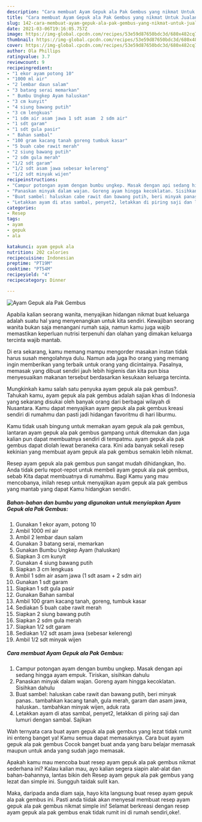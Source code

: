```yaml
---
description: "Cara membuat Ayam Gepuk ala Pak Gembus yang nikmat Untuk Jualan"
title: "Cara membuat Ayam Gepuk ala Pak Gembus yang nikmat Untuk Jualan"
slug: 142-cara-membuat-ayam-gepuk-ala-pak-gembus-yang-nikmat-untuk-jualan
date: 2021-03-06T19:16:05.757Z
image: https://img-global.cpcdn.com/recipes/53e59d87650bdc3d/680x482cq70/ayam-gepuk-ala-pak-gembus-foto-resep-utama.jpg
thumbnail: https://img-global.cpcdn.com/recipes/53e59d87650bdc3d/680x482cq70/ayam-gepuk-ala-pak-gembus-foto-resep-utama.jpg
cover: https://img-global.cpcdn.com/recipes/53e59d87650bdc3d/680x482cq70/ayam-gepuk-ala-pak-gembus-foto-resep-utama.jpg
author: Ola Phillips
ratingvalue: 3.7
reviewcount: 9
recipeingredient:
- "1 ekor ayam potong 10"
- "1000 ml air"
- "2 lembar daun salam"
- "3 batang serai memarkan"
- " Bumbu Ungkep Ayam haluskan"
- "3 cm kunyit"
- "4 siung bawang putih"
- "3 cm lengkuas"
- "1 sdm air asam jawa 1 sdt asam  2 sdm air"
- "1 sdt garam"
- "1 sdt gula pasir"
- " Bahan sambal"
- "100 gram kacang tanah goreng tumbuk kasar"
- "5 buah cabe rawit merah"
- "2 siung bawang putih"
- "2 sdm gula merah"
- "1/2 sdt garam"
- "1/2 sdt asam jawa sebesar kelereng"
- "1/2 sdt minyak wijen"
recipeinstructions:
- "Campur potongan ayam dengan bumbu ungkep. Masak dengan api sedang hingga ayam empuk. Tiriskan, sisihkan dahulu"
- "Panaskan minyak dalam wajan. Goreng ayam hingga kecoklatan. Sisihkan dahulu"
- "Buat sambel: haluskan cabe rawit dan bawang putih, beri minyak panas.. tambahkan kacang tanah, gula merah, garam dan asam jawa, haluskan.. tambahkan minyak wijen, aduk rata"
- "Letakkan ayam di atas sambal, penyet2, letakkan di piring saji dan lumuri dengan sambal. Sajikan"
categories:
- Resep
tags:
- ayam
- gepuk
- ala

katakunci: ayam gepuk ala 
nutrition: 202 calories
recipecuisine: Indonesian
preptime: "PT19M"
cooktime: "PT54M"
recipeyield: "4"
recipecategory: Dinner

---
```



![Ayam Gepuk ala Pak Gembus](https://img-global.cpcdn.com/recipes/53e59d87650bdc3d/680x482cq70/ayam-gepuk-ala-pak-gembus-foto-resep-utama.jpg)

Apabila kalian seorang wanita, menyajikan hidangan nikmat buat keluarga adalah suatu hal yang menyenangkan untuk kita sendiri. Kewajiban seorang  wanita bukan saja menangani rumah saja, namun kamu juga wajib memastikan keperluan nutrisi terpenuhi dan olahan yang dimakan keluarga tercinta wajib mantab.

Di era  sekarang, kamu memang mampu mengorder masakan instan tidak harus susah mengolahnya dulu. Namun ada juga lho orang yang memang ingin memberikan yang terbaik untuk orang yang dicintainya. Pasalnya, memasak yang dibuat sendiri jauh lebih higienis dan kita pun bisa menyesuaikan makanan tersebut berdasarkan kesukaan keluarga tercinta. 



Mungkinkah kamu salah satu penyuka ayam gepuk ala pak gembus?. Tahukah kamu, ayam gepuk ala pak gembus adalah sajian khas di Indonesia yang sekarang disukai oleh banyak orang dari berbagai wilayah di Nusantara. Kamu dapat menyajikan ayam gepuk ala pak gembus kreasi sendiri di rumahmu dan pasti jadi hidangan favoritmu di hari liburmu.

Kamu tidak usah bingung untuk memakan ayam gepuk ala pak gembus, lantaran ayam gepuk ala pak gembus gampang untuk ditemukan dan juga kalian pun dapat membuatnya sendiri di tempatmu. ayam gepuk ala pak gembus dapat diolah lewat beraneka cara. Kini ada banyak sekali resep kekinian yang membuat ayam gepuk ala pak gembus semakin lebih nikmat.

Resep ayam gepuk ala pak gembus pun sangat mudah dihidangkan, lho. Anda tidak perlu repot-repot untuk membeli ayam gepuk ala pak gembus, sebab Kita dapat membuatnya di rumahmu. Bagi Kamu yang mau mencobanya, inilah resep untuk menyajikan ayam gepuk ala pak gembus yang mantab yang dapat Kamu hidangkan sendiri.

<!--inarticleads1-->

##### Bahan-bahan dan bumbu yang digunakan untuk menyiapkan Ayam Gepuk ala Pak Gembus:

1. Gunakan 1 ekor ayam, potong 10
1. Ambil 1000 ml air
1. Ambil 2 lembar daun salam
1. Gunakan 3 batang serai, memarkan
1. Gunakan  Bumbu Ungkep Ayam (haluskan)
1. Siapkan 3 cm kunyit
1. Gunakan 4 siung bawang putih
1. Siapkan 3 cm lengkuas
1. Ambil 1 sdm air asam jawa (1 sdt asam + 2 sdm air)
1. Gunakan 1 sdt garam
1. Siapkan 1 sdt gula pasir
1. Gunakan  Bahan sambal
1. Ambil 100 gram kacang tanah, goreng, tumbuk kasar
1. Sediakan 5 buah cabe rawit merah
1. Siapkan 2 siung bawang putih
1. Siapkan 2 sdm gula merah
1. Siapkan 1/2 sdt garam
1. Sediakan 1/2 sdt asam jawa (sebesar kelereng)
1. Ambil 1/2 sdt minyak wijen




<!--inarticleads2-->

##### Cara membuat Ayam Gepuk ala Pak Gembus:

1. Campur potongan ayam dengan bumbu ungkep. Masak dengan api sedang hingga ayam empuk. Tiriskan, sisihkan dahulu
1. Panaskan minyak dalam wajan. Goreng ayam hingga kecoklatan. Sisihkan dahulu
1. Buat sambel: haluskan cabe rawit dan bawang putih, beri minyak panas.. tambahkan kacang tanah, gula merah, garam dan asam jawa, haluskan.. tambahkan minyak wijen, aduk rata
1. Letakkan ayam di atas sambal, penyet2, letakkan di piring saji dan lumuri dengan sambal. Sajikan




Wah ternyata cara buat ayam gepuk ala pak gembus yang lezat tidak rumit ini enteng banget ya! Kamu semua dapat memasaknya. Cara buat ayam gepuk ala pak gembus Cocok banget buat anda yang baru belajar memasak maupun untuk anda yang sudah jago memasak.

Apakah kamu mau mencoba buat resep ayam gepuk ala pak gembus nikmat sederhana ini? Kalau kalian mau, ayo kalian segera siapin alat-alat dan bahan-bahannya, lantas bikin deh Resep ayam gepuk ala pak gembus yang lezat dan simple ini. Sungguh taidak sulit kan. 

Maka, daripada anda diam saja, hayo kita langsung buat resep ayam gepuk ala pak gembus ini. Pasti anda tiidak akan menyesal membuat resep ayam gepuk ala pak gembus nikmat simple ini! Selamat berkreasi dengan resep ayam gepuk ala pak gembus enak tidak rumit ini di rumah sendiri,oke!.

